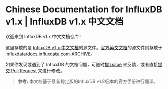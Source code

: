 # Chinese Documentation for InfluxDB v1.x | InfluxDB v1.x 中文文档

欢迎来到 InfluxDB v1.x 中文文档仓库！

这里存放的是 [InfluxDB v1.x 中文文档](https://muninshen.github.io/influxdb-v1-docs-cn/
)的源文件。[官方英文文档](https://docs.influxdata.com/influxdb/v1.8/)的源文件则存放于 [influxdata/docs.influxdata.com-ARCHIVE](https://github.com/influxdata/docs.influxdata.com)。

如果你发现或遇到了 InfluxDB 的文档问题，可随时[提 Issue](https://github.com/muninshen/influxdb-v1-docs-cn/issues/new/choose) 来反馈，或者直接[提交 Pull Request](/CONTRIBUTING.md#pull-request-提交流程) 来进行修改。

> **参考:**
本文档基于最新稳定版的InfluxDB v1.8版本的官方手册进行翻译。

